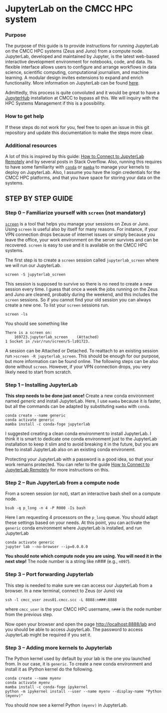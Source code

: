 # JupyterLab on the CMCC HPC system

### Purpose

The purpose of this guide is to provide instructions for running JupyterLab on the CMCC HPC systems (Zeus and Juno) from a compute node. JupyterLab, developed and maintained by Jupyter, is the latest web-based interactive development environment for notebooks, code, and data. Its flexible interface allows users to configure and arrange workflows in data science, scientific computing, computational journalism, and machine learning. A modular design invites extensions to expand and enrich functionality. More information on JupyterLab can be found [here](https://jupyter.org).

Admittedly, this process is quite convoluted and it would be great to have a [JupyterHub](https://jupyter.org/hub) installation at CMCC to bypass all this. We will inquiry with the HPC Systems Management if this is a possibility.

### How to get help

If these steps do not work for you, feel free to open an issue in this git repository and update this documentation to make the steps more clear.

### Additional resources 

A lot of this is inspired by this guide: [How to Connect to JupyterLab Remotely](https://towardsdatascience.com/how-to-connect-to-jupyterlab-remotely-9180b57c45bb) and by several posts in Stack Overflow. Also, running this requires to have some familiarity with [`conda`](https://conda.io/projects/conda/en/latest/user-guide/getting-started.html) or [`mamba`](https://mamba.readthedocs.io/en/latest/) to manage your kernels to deploy on JupyterLab. Also, I assume you have the login credentials for the CMCC HPC platforms, and that you have space for storing your data on the systems.


## STEP BY STEP GUIDE


### Step 0 – Familiarize yourself with `screen` (not mandatory)

[`screen`](https://linuxize.com/post/how-to-use-linux-screen/) is a tool that helps you manage your sessions on Zeus or Juno. Using `screen` is useful also by itself for many reasons. For instance, if your VPN connection drops because of internet issues or simply because you leave the office, your work environment on the server survives and can be recovered. `screen` is easy to use and it is available on the CMCC HPC systems. 

The first step is to create a `screen` session called `jupyterlab_screen` where we will run our JupyterLab. 

```
screen -S jupyterlab_screen
```

This session is supposed to survive so there is no need to create a new session every time. I guess that once a week the jobs running on the Zeus and Juno are cleaned, probably during the weekend, and this includes the `screen` sessions. So if you cannot find your old session you can always create a new one. To list your `screen` sessions run. 

```
screen -ls
```

You should see something like 

```
There is a screen on:
	169723.jupyterlab_screen	(Attached)
1 Socket in /var/run/screen/S-lz01723.
```

A session can be Attached or Detached. To reattach to an existing session run `>screen -R jupyterlab_screen`. This should be enough for our purpose, but more information can be found online. The following steps can be also done without `screen`. However, if your VPN connection drops, you very likely need to start from scratch. 


### Step 1 – Installing JupyterLab

**This step needs to be done just once!** Create a new conda environment named *generic* and install JupyterLab. Here, I use `mamba` because it is faster, but all the commands can be adapted by substituting `mamba` with `conda`.

```
conda create --name generic
conda activate generic
mamba install -c conda-foge jupyterlab
```

I suggested creating a clean conda environment to install JupyterLab. I think it is smart to dedicate one conda environment just to the JupyterLab installation to keep it slim and to avoid breaking it in the future, but you are free to install JupyterLab also on an existing conda environemt. 

Protecting your JupyterLab with a password is a good idea, so that your work remains protected. You can refer to the guide [How to Connect to JupyterLab Remotely](https://towardsdatascience.com/how-to-connect-to-jupyterlab-remotely-9180b57c45bb) for more instructions on this. 


### Step 2 – Run JupyterLab from a compute node

From a screen session (or not), start an interactive bash shell on a compute node.

```
bsub -q p_long -n 4 -P R000 -Is bash
```

Here I am requesting 4 processors on the `p_long` queue. You should adapt these settings based on your needs. At this point, you can activate the `generic` conda environment where JupyterLab is installed, and run JupyterLab

```
conda activate generic
jupyter lab --no-browser --ip=0.0.0.0
```

**You should note which compute node you are using. You will need it in the next step!** The node number is a string like n### (e.g., `n097`).


### Step 3 – Port forwarding Jupyterlab

This step is needed to make sure we can access our JupyterLab from a browser. In a new terminal, connect to Zeus (or Juno) via

```
ssh -l cmcc_user zeus01.cmcc.scc -L 8888:n###:8888
```

where `cmcc_user` is the your CMCC HPC username, `n###` is the node number from the previous step.

Now open your browser and open the page [http://localhost:8888/lab](http://localhost:8888/lab) and you should be able to access JupyterLab. The password to access JupyterLab might be required if you set it. 


### Step 3 – Adding more kernels to Jupyterlab

The Python kernel used by default by your lab is the one you launched from. In our case, it is `generic`. To create a new conda environment and install it as IPython kernel do the following.

```
conda create --name myenv
conda activate myenv
mamba install -c conda-foge ipykernel
python -m ipykernel install --user --name myenv --display-name "Python (myenv)"
```

You should now see a kernel Python `(myenv)` in JupyterLab.
